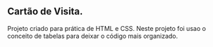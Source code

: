 ## Cartão de Visita.

Projeto criado para prática de HTML e CSS.
Neste projeto foi usao o conceito de tabelas para deixar o código mais organizado. 
